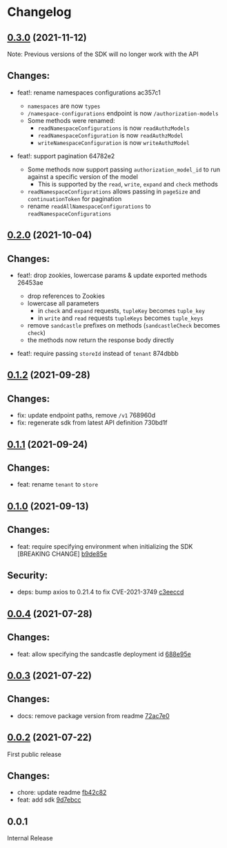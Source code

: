 # Changelog

## [0.3.0](https://github.com/auth0-lab/sandcastle-js-sdk/compare/v0.2.0...v0.3.0) (2021-11-12)

Note: Previous versions of the SDK will no longer work with the API

## Changes:
- feat!: rename namespaces configurations ac357c1
    * `namespaces` are now `types`
    * `/namespace-configurations` endpoint is now `/authorization-models`
    * Some methods were renamed:
      * `readNamespaceConfigurations` is now `readAuthzModels`
      * `readNamespaceConfiguration` is now `readAuthzModel`
      * `writeNamespaceConfiguration` is now `writeAuthzModel`

- feat!: support pagination 64782e2
    * Some methods now support passing `authorization_model_id` to run against a specific version of the model
      * This is supported by the `read`, `write`, `expand` and `check` methods
    * `readNamespaceConfigurations` allows passing in `pageSize` and `continuationToken` for pagination
    * rename `readAllNamespaceConfigurations` to `readNamespaceConfigurations`

## [0.2.0](https://github.com/auth0-lab/sandcastle-js-sdk/compare/v0.1.2...v0.2.0) (2021-10-04)

## Changes:
- feat!: drop zookies, lowercase params & update exported methods 26453ae
    * drop references to Zookies
    * lowercase all parameters
      * in `check` and `expand` requests, `tupleKey` becomes `tuple_key`
      * in `write` and `read` requests `tupleKeys` becomes `tuple_keys`
    * remove `sandcastle` prefixes on methods (`sandcastleCheck` becomes `check`)
    * the methods now return the response body directly

- feat!: require passing `storeId` instead of `tenant` 874dbbb

## [0.1.2](https://github.com/auth0-lab/sandcastle-js-sdk/compare/v0.1.1...v0.1.2) (2021-09-28)

## Changes:
- fix: update endpoint paths, remove `/v1` 768960d
- fix: regenerate sdk from latest API definition 730bd1f

## [0.1.1](https://github.com/auth0-lab/sandcastle-js-sdk/compare/v0.1.1...v0.1.0) (2021-09-24)

## Changes:
- feat: rename `tenant` to `store`

## [0.1.0](https://github.com/auth0-lab/sandcastle-js-sdk/compare/v0.1.0...v0.0.4) (2021-09-13)

## Changes:
- feat: require specifying environment when initializing the SDK [BREAKING CHANGE] [b9de85e](https://github.com/auth0-lab/sandcastle-js-sdk/commit/b9de85e)

## Security:
- deps: bump axios to 0.21.4 to fix CVE-2021-3749 [c3eeccd](https://github.com/auth0-lab/sandcastle-js-sdk/commit/c3eeccd)

## [0.0.4](https://github.com/auth0-lab/sandcastle-js-sdk/compare/v0.0.3...v0.0.4) (2021-07-28)

## Changes:
- feat: allow specifying the sandcastle deployment id [688e95e](https://github.com/auth0-lab/sandcastle-js-sdk/commit/688e95e)

## [0.0.3](https://github.com/auth0-lab/sandcastle-js-sdk/compare/v0.0.2...v0.0.3) (2021-07-22)

## Changes:
- docs: remove package version from readme [72ac7e0](https://github.com/auth0-lab/sandcastle-js-sdk/commit/72ac7e0)

## [0.0.2](https://github.com/auth0-lab/sandcastle-js-sdk/compare/v0.0.1...v0.0.2) (2021-07-22)

First public release

## Changes:
- chore: update readme [fb42c82](https://github.com/auth0-lab/sandcastle-js-sdk/commit/fb42c82)
- feat: add sdk [9d7ebcc](https://github.com/auth0-lab/sandcastle-js-sdk/commit/9d7ebcc)

## 0.0.1

Internal Release
